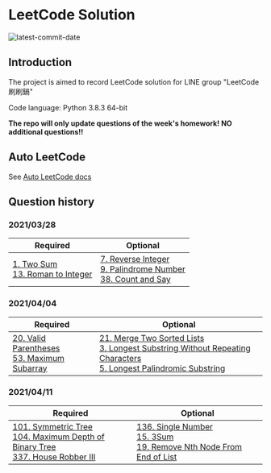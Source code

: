 # LeetCode Solution

![latest-commit-date](https://img.shields.io/badge/latest--commit--date-2021%2F04%2F11-brightgreen)

## Introduction

The project is aimed to record LeetCode solution for LINE group "LeetCode 刷刷鍋"

Code language: Python 3.8.3 64-bit

**The repo will only update questions of the week's homework! NO additional questions!!**

## Auto LeetCode

See [Auto LeetCode docs](AutoLeetCode.md)

## Question history

### 2021/03/28

| Required                                                                                               | Optional                                                                                                                                                                       |
|--------------------------------------------------------------------------------------------------------|--------------------------------------------------------------------------------------------------------------------------------------------------------------------------------|
| [1. Two Sum](1.%20Two%20Sum/README.md)<br>[13. Roman to Integer](13.%20Roman%20to%20Integer/README.md) | [7. Reverse Integer](7.%20Reverse%20Integer/README.md)<br>[9. Palindrome Number](9.%20Palindrome%20Number/README.md)<br>[38. Count and Say](38.%20Count%20and%20Say/README.md) |

### 2021/04/04

| Required                                                                                                                   | Optional                                                                                                                                                                                                                                                                                         |
|----------------------------------------------------------------------------------------------------------------------------|--------------------------------------------------------------------------------------------------------------------------------------------------------------------------------------------------------------------------------------------------------------------------------------------------|
| [20. Valid Parentheses](20.%20Valid%20Parentheses/README.md)<br>[53. Maximum Subarray](53.%20Maximum%20Subarray/README.md) | [21. Merge Two Sorted Lists](21.%20Merge%20Two%20Sorted%20Lists/README.md)<br>[3. Longest Substring Without Repeating Characters](3.%20Longest%20Substring%20Without%20Repeating%20Characters/README.md)<br>[5. Longest Palindromic Substring](5.%20Longest%20Palindromic%20Substring/README.md) |

### 2021/04/11

| Required                                                                                                                                                                                                                 | Optional                                                                                                                                                                                           |
|--------------------------------------------------------------------------------------------------------------------------------------------------------------------------------------------------------------------------|----------------------------------------------------------------------------------------------------------------------------------------------------------------------------------------------------|
| [101. Symmetric Tree](101.%20Symmetric%20Tree/README.md)<br>[104. Maximum Depth of Binary Tree](104.%20Maximum%20Depth%20of%20Binary%20Tree/README.md)<br>[337. House Robber III](337.%20House%20Robber%20III/README.md) | [136. Single Number](136.%20Single%20Number/README.md)<br>[15. 3Sum](15.%203Sum/README.md)<br>[19. Remove Nth Node From End of List](19.%20Remove%20Nth%20Node%20From%20End%20of%20List/README.md) |
